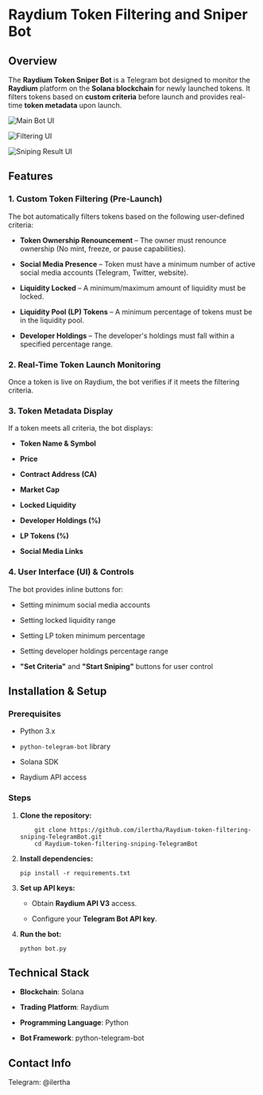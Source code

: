 # Raydium Token Filtering and Sniper Bot

## Overview

The **Raydium Token Sniper Bot** is a Telegram bot designed to monitor the **Raydium** platform on the **Solana blockchain** for newly launched tokens. It filters tokens based on **custom criteria** before launch and provides real-time **token metadata** upon launch.

![Main Bot UI](https://github.com/user-attachments/assets/5a5f805a-a4d3-483d-ae96-421fce03c1d9)

![Filtering UI](https://github.com/user-attachments/assets/0732b12a-827c-40df-a51c-c94344919046)

![Sniping Result UI](https://github.com/user-attachments/assets/4cd26eb6-d7cf-4125-88ff-29e5e2234dd7)
<!-- 123 -->
## Features

### 1. **Custom Token Filtering (Pre-Launch)**

The bot automatically filters tokens based on the following user-defined criteria:

- **Token Ownership Renouncement** – The owner must renounce ownership (No mint, freeze, or pause capabilities).
    
- **Social Media Presence** – Token must have a minimum number of active social media accounts (Telegram, Twitter, website).
    
- **Liquidity Locked** – A minimum/maximum amount of liquidity must be locked.
    
- **Liquidity Pool (LP) Tokens** – A minimum percentage of tokens must be in the liquidity pool.
    
- **Developer Holdings** – The developer's holdings must fall within a specified percentage range.
    

### 2. **Real-Time Token Launch Monitoring**

Once a token is live on Raydium, the bot verifies if it meets the filtering criteria.

### 3. **Token Metadata Display**

If a token meets all criteria, the bot displays:

- **Token Name & Symbol**
    
- **Price**
    
- **Contract Address (CA)**
    
- **Market Cap**
    
- **Locked Liquidity**
    
- **Developer Holdings (%)**
    
- **LP Tokens (%)**
    
- **Social Media Links**
    

### 4. **User Interface (UI) & Controls**

The bot provides inline buttons for:

- Setting minimum social media accounts
    
- Setting locked liquidity range
    
- Setting LP token minimum percentage
    
- Setting developer holdings percentage range
    
- **"Set Criteria"** and **"Start Sniping"** buttons for user control
    


## Installation & Setup

### Prerequisites

- Python 3.x
    
- `python-telegram-bot` library
    
- Solana SDK
    
- Raydium API access
    

### Steps

1. **Clone the repository:**

    ```
        git clone https://github.com/ilertha/Raydium-token-filtering-sniping-TelegramBot.git
        cd Raydium-token-filtering-sniping-TelegramBot
    ```
    
2. **Install dependencies:**
    
    ```
    pip install -r requirements.txt
    ```
    
3. **Set up API keys:**
    
    - Obtain **Raydium API V3** access.
        
    - Configure your **Telegram Bot API key**.
        
4. **Run the bot:**
    
    ```
    python bot.py
    ```
    

## Technical Stack

- **Blockchain**: Solana
    
- **Trading Platform**: Raydium
    
- **Programming Language**: Python
    
- **Bot Framework**: python-telegram-bot

## Contact Info
 Telegram: @ilertha
